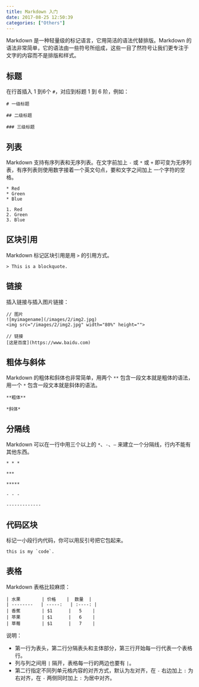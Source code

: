 ```yaml
---
title: Markdown 入门
date: 2017-08-25 12:50:39
categories: ["Others"]
---
```


Markdown 是一种轻量级的标记语言，它用简洁的语法代替排版。Markdown 的语法非常简单，它的语法由一些符号所组成，这些一目了然符号让我们更专注于
文字的内容而不是排版和样式。



## 标题

在行首插入 1 到6个 `#`，对应到标题 1 到 6 阶，例如：

```
# 一级标题

## 二级标题

### 三级标题
```

## 列表

Markdown 支持有序列表和无序列表。在文字前加上 `-` 或 `*` 或 `+` 即可变为无序列表，有序列表则使用数字接着一个英文句点，要和文字之间加上
一个字符的空格。

```
* Red
* Green
* Blue

1. Red
2. Green
3. Blue
```

## 区块引用

Markdown 标记区块引用是用 `>` 的引用方式。

```
> This is a blockquote.
```

## 链接

插入链接与插入图片链接：

```
// 图片
![myimagename](/images/2/img2.jpg)
<img src="/images/2/img2.jpg" width="80%" height="">

// 链接
[这是百度](https://www.baidu.com)
```

## 粗体与斜体

Markdown 的粗体和斜体也非常简单，用两个 `**` 包含一段文本就是粗体的语法，用一个 `*` 包含一段文本就是斜体的语法。

```
**粗体**

*斜体*
```

## 分隔线

Markdown 可以在一行中用三个以上的 `*`、`-`、`—` 来建立一个分隔线，行内不能有其他东西。

```
* * *

***

*****

- - -

-------------
```

## 代码区块

标记一小段行内代码，你可以用反引号把它包起来。

```
this is my `code`.
```

## 表格

Markdown 表格比较麻烦：

```
| 水果        | 价格    |  数量  |
| --------   | -----:   | :----: |
| 香蕉        | $1      |   5    |
| 苹果        | $1      |   6    |
| 草莓        | $1      |   7    |
```

说明：

- 第一行为表头，第二行分隔表头和主体部分，第三行开始每一行代表一个表格行。
- 列与列之间用 `|` 隔开，表格每一行的两边也要有 `|`。
- 第二行指定不同列单元格内容的对齐方式，默认为左对齐，在 `-` 右边加上 `:` 为右对齐，在 `-` 两侧同时加上 `:` 为居中对齐。
